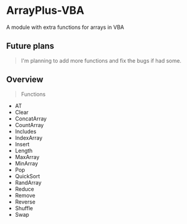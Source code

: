 # ArrayPlus-VBA
A module with extra functions for arrays in VBA

## Future plans
> I'm planning to add more functions and fix the bugs if had some.

## Overview

> Functions

+ AT
+ Clear
+ ConcatArray
+ CountArray
+ Includes
+ IndexArray
+ Insert
+ Length
+ MaxArray
+ MinArray
+ Pop
+ QuickSort
+ RandArray
+ Reduce
+ Remove
+ Reverse
+ Shuffle
+ Swap
